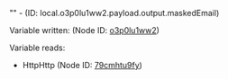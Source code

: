 "" - (ID: local.o3p0lu1ww2.payload.output.maskedEmail)

Variable written:
 (Node ID: [o3p0lu1ww2](../nodes/o3p0lu1ww2.md))

Variable reads:
* HttpHttp (Node ID: [79cmhtu9fy](../nodes/79cmhtu9fy.md))

